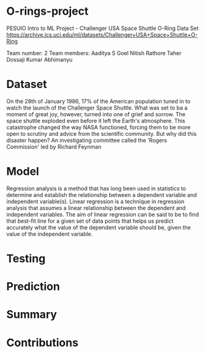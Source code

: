 # O-rings-project
PESUIO Intro to ML Project - Challenger USA Space Shuttle O-Ring Data Set  
https://archive.ics.uci.edu/ml/datasets/Challenger+USA+Space+Shuttle+O-Ring

Team number: 2
Team members:
  Aaditya S Goel
  Nitish Rathore
  Taher Dossaji
  Kumar Abhimanyu
  
  # Dataset
  On the 28th of January 1986, 17% of the American population tuned in to watch the launch of the Challenger Space Shuttle. What was set to ba a moment of great joy, however, turned into one of grief and sorrow. The space shuttle exploded even before it left the Earth's atmosphere. This catastrophe changed the way NASA functioned, forcing them to be more open to scrutiny and advice from the scientific community. But why did this disaster happen?
  An investigating committee called the 'Rogers Commission' led by Richard Feynman
  
  # Model
  Regression analysis is a method that has long been used in statistics to determine and establish the relationship between a dependent variable and independent variable(s).
  Linear regression is a technique in regression analysis that assumes a linear relationship between the dependent and independent variables.  The aim of linear regression can be said to be to find that best-fit line for a given set of data points that helps us predict accurately what the value of the dependent variable should be, given the value of the independent variable.
  
  # Testing
  
  # Prediction
  
  # Summary
  
  # Contributions
  
